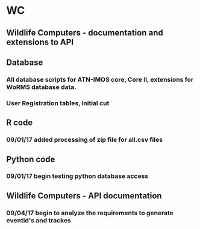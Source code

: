 
# WC
## Wildlife Computers - documentation and extensions to API

## Database
### All database scripts for ATN-IMOS core, Core II, extensions for WoRMS database data.
### User Registration tables, initial cut

## R code
### 09/01/17 added processing of zip file for all.csv files

## Python code
### 09/01/17 begin testing python database access

## Wildlife Computers - API documentation
### 09/04/17 begin to analyze the requirements to generate eventid's and trackes


